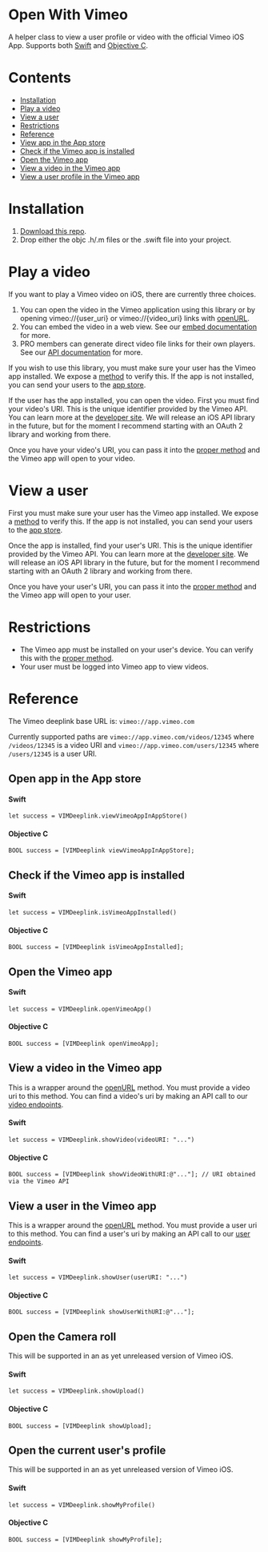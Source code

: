Open With Vimeo
==================
A helper class to view a user profile or video with the official Vimeo iOS App. Supports both [Swift](https://developer.apple.com/swift/) and [Objective C](https://developer.apple.com/library/mac/documentation/cocoa/conceptual/ProgrammingWithObjectiveC/Introduction/Introduction.html).


# Contents
 - [Installation](#installation)
 - [Play a video](#play-a-video)
 - [View a user](#view-a-user)
 - [Restrictions](#restrictions)
 - [Reference](#reference)
  - [View app in the App store](#open-app-in-the-app-store)
  - [Check if the Vimeo app is installed](#check-if-the-vimeo-app-is-installed)
  - [Open the Vimeo app](#open-the-vimeo-app)
  - [View a video in the Vimeo app](#view-a-video-in-the-vimeo-app)
  - [View a user profile in the Vimeo app](#view-a-user-in-the-vimeo-app)

# Installation
1. [Download this repo](https://github.com/vimeo/VIMDeeplink/archive/master.zip).
2. Drop either the objc .h/.m files or the .swift file into your project.

# Play a video

If you want to play a Vimeo video on iOS, there are currently three choices.

1. You can open the video in the Vimeo application using this library or by opening vimeo://{user_uri} or vimeo://{video_uri} links with [openURL](https://developer.apple.com/Library/ios/documentation/UIKit/Reference/UIApplication_Class/index.html#//apple_ref/occ/instm/UIApplication/openURL:).
2. You can embed the video in a web view. See our [embed documentation](https://developer.vimeo.com/apis/oembed) for more.
3. PRO members can generate direct video file links for their own players. See our [API documentation](https://developer.vimeo.com/api) for more.

If you wish to use this library, you must make sure your user has the Vimeo app installed. We expose a [method](#check-if-the-vimeo-app-is-installed) to verify this. If the app is not installed, you can send your users to the [app store](#open-app-in-the-app-store).

If the user has the app installed, you can open the video. First you must find your video's URI. This is the unique identifier provided by the Vimeo API. You can learn more at the [developer site](https://developer.vimeo.com/api). We will release an iOS API library in the future, but for the moment I recommend starting with an OAuth 2 library and working from there.

Once you have your video's URI, you can pass it into the [proper method](#view-a-video-in-the-vimeo-app) and the Vimeo app will open to your video.

# View a user

First you must make sure your user has the Vimeo app installed. We expose a [method](#check-if-the-vimeo-app-is-installed) to verify this. If the app is not installed, you can send your users to the [app store](#open-app-in-the-app-store).

Once the app is installed, find your user's URI. This is the unique identifier provided by the Vimeo API. You can learn more at the [developer site](https://developer.vimeo.com/api). We will release an iOS API library in the future, but for the moment I recommend starting with an OAuth 2 library and working from there.

Once you have your user's URI, you can pass it into the [proper method](#view-a-user-in-the-vimeo-app) and the Vimeo app will open to your user.

# Restrictions
 - The Vimeo app must be installed on your user's device. You can verify this with the [proper method](#check-if-the-vimeo-app-is-installed).
 - Your user must be logged into Vimeo app to view videos.

# Reference

The Vimeo deeplink base URL is: `vimeo://app.vimeo.com`

Currently supported paths are `vimeo://app.vimeo.com/videos/12345` where `/videos/12345` is a video URI and `vimeo://app.vimeo.com/users/12345` where `/users/12345` is a user URI.

## Open app in the App store

#### Swift
`let success = VIMDeeplink.viewVimeoAppInAppStore()`

#### Objective C
`BOOL success = [VIMDeeplink viewVimeoAppInAppStore];`


## Check if the Vimeo app is installed

#### Swift
`let success = VIMDeeplink.isVimeoAppInstalled()`

#### Objective C
`BOOL success = [VIMDeeplink isVimeoAppInstalled];`

## Open the Vimeo app

#### Swift
`let success = VIMDeeplink.openVimeoApp()`

#### Objective C
`BOOL success = [VIMDeeplink openVimeoApp];`

## View a video in the Vimeo app

This is a wrapper around the [openURL](https://developer.apple.com/Library/ios/documentation/UIKit/Reference/UIApplication_Class/index.html#//apple_ref/occ/instm/UIApplication/openURL:) method. You must provide a video uri to this method. You can find a video's uri by making an API call to our [video endpoints](https://developer.vimeo.com/api/endpoints/videos#/{video_id}).

#### Swift
`let success = VIMDeeplink.showVideo(videoURI: "...")`

#### Objective C
`BOOL success = [VIMDeeplink showVideoWithURI:@"..."]; // URI obtained via the Vimeo API`

## View a user in the Vimeo app

This is a wrapper around the [openURL](https://developer.apple.com/Library/ios/documentation/UIKit/Reference/UIApplication_Class/index.html#//apple_ref/occ/instm/UIApplication/openURL:) method. You must provide a user uri to this method. You can find a user's uri by making an API call to our [user endpoints](https://developer.vimeo.com/api/endpoints/users#/{user_id}).

#### Swift
`let success = VIMDeeplink.showUser(userURI: "...")`

#### Objective C
`BOOL success = [VIMDeeplink showUserWithURI:@"..."];`

## Open the Camera roll

This will be supported in an as yet unreleased version of Vimeo iOS.

#### Swift
`let success = VIMDeeplink.showUpload()`

#### Objective C
`BOOL success = [VIMDeeplink showUpload];`

## Open the current user's profile

This will be supported in an as yet unreleased version of Vimeo iOS.

#### Swift
`let success = VIMDeeplink.showMyProfile()`

#### Objective C
`BOOL success = [VIMDeeplink showMyProfile];`



